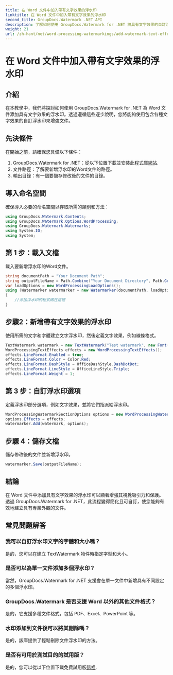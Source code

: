 ```yaml
---
title: 在 Word 文件中加入帶有文字效果的浮水印
linktitle: 在 Word 文件中加入帶有文字效果的浮水印
second_title: GroupDocs.Watermark .NET API
description: 了解如何使用 GroupDocs.Watermark for .NET 將具有文字效果的自訂浮水印新增至 Word 文件。輕鬆記錄安全性和視覺吸引力。
weight: 21
url: /zh-hant/net/word-processing-watermarkings/add-watermark-text-effects-word-docs/
---
```


# 在 Word 文件中加入帶有文字效果的浮水印

## 介紹
在本教學中，我們將探討如何使用 GroupDocs.Watermark for .NET 為 Word 文件添加具有文字效果的浮水印。透過遵循這些逐步說明，您將能夠使用包含各種文字效果的自訂浮水印來增強文件。
## 先決條件
在開始之前，請確保您具備以下條件：
1.  GroupDocs.Watermark for .NET：從以下位置下載並安裝此程式庫[網站](https://releases.groupdocs.com/Watermark/net/).
2. 文件路徑：了解要新增浮水印的Word文件的路徑。
3. 輸出目錄：有一個要儲存修改後的文件的目錄。

## 導入命名空間
確保導入必要的命名空間以存取所需的類別和方法：
```csharp
using GroupDocs.Watermark.Contents;
using GroupDocs.Watermark.Options.WordProcessing;
using GroupDocs.Watermark.Watermarks;
using System.IO;
using System;
```
## 第 1 步：載入文檔
載入要新增浮水印的Word文件。
```csharp
string documentPath = "Your Document Path";
string outputFileName = Path.Combine("Your Document Directory", Path.GetFileName(documentPath));
var loadOptions = new WordProcessingLoadOptions();
using (Watermarker watermarker = new Watermarker(documentPath, loadOptions))
{
    //添加浮水印的程式碼在這裡
}
```
## 步驟2：新增帶有文字效果的浮水印
使用所需的文字和字體建立文字浮水印，然後定義文字效果，例如線條格式。
```csharp
TextWatermark watermark = new TextWatermark("Test watermark", new Font("Arial", 19));
WordProcessingTextEffects effects = new WordProcessingTextEffects();
effects.LineFormat.Enabled = true;
effects.LineFormat.Color = Color.Red;
effects.LineFormat.DashStyle = OfficeDashStyle.DashDotDot;
effects.LineFormat.LineStyle = OfficeLineStyle.Triple;
effects.LineFormat.Weight = 1;
```
## 第 3 步：自訂浮水印選項
定義浮水印部分選項，例如文字效果，並將它們指派給浮水印。
```csharp
WordProcessingWatermarkSectionOptions options = new WordProcessingWatermarkSectionOptions();
options.Effects = effects;
watermarker.Add(watermark, options);
```
## 步驟 4：儲存文檔
儲存修改後的文件並新增浮水印。
```csharp
watermarker.Save(outputFileName);
```

## 結論
在 Word 文件中添加具有文字效果的浮水印可以顯著增強其視覺吸引力和保護。透過 GroupDocs.Watermark for .NET，此流程變得簡化且可自訂，使您能夠有效地建立具有專業外觀的文件。
## 常見問題解答
### 我可以自訂浮水印文字的字體和大小嗎？
是的，您可以在建立 TextWatermark 物件時指定字型和大小。
### 是否可以為單一文件添加多個浮水印？
當然，GroupDocs.Watermark for .NET 支援會在單一文件中新增具有不同設定的多個浮水印。
### GroupDocs.Watermark 是否支援 Word 以外的其他文件格式？
是的，它支援多種文件格式，包括 PDF、Excel、PowerPoint 等。
### 水印添加到文件後可以將其刪除嗎？
是的，該庫提供了輕鬆刪除文件浮水印的方法。
### 是否有可用於測試目的的試用版？
是的，您可以從以下位置下載免費試用版[這裡](https://releases.groupdocs.com/).